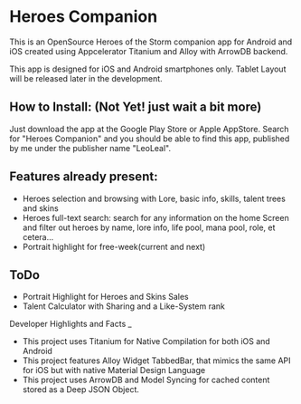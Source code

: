 Heroes Companion
=

This is an OpenSource Heroes of the Storm companion app for Android and iOS created using Appcelerator Titanium and Alloy with ArrowDB backend.

This app is designed for iOS and Android smartphones only. Tablet Layout will be released later in the development.

How to Install: (Not Yet! just wait a bit more)
-
Just download the app at the Google Play Store or Apple AppStore. Search for "Heroes Companion" and you should be able to find this app, published by me under the publisher name "LeoLeal".

Features already present:
-
* Heroes selection and browsing with Lore, basic info, skills, talent trees and skins
* Heroes full-text search: search for any information on the home Screen and filter out heroes by name, lore info, life pool, mana pool, role, et cetera...
* Portrait highlight for free-week(current and next)

ToDo
-
* Portrait Highlight for Heroes and Skins Sales
* Talent Calculator with Sharing and a Like-System rank

Developer Highlights and Facts
_
* This project uses Titanium for Native Compilation for both iOS and Android
* This project features Alloy Widget TabbedBar, that mimics the same API for iOS but with native Material Design Language
* This project uses ArrowDB and Model Syncing for cached content stored as a Deep JSON Object.
